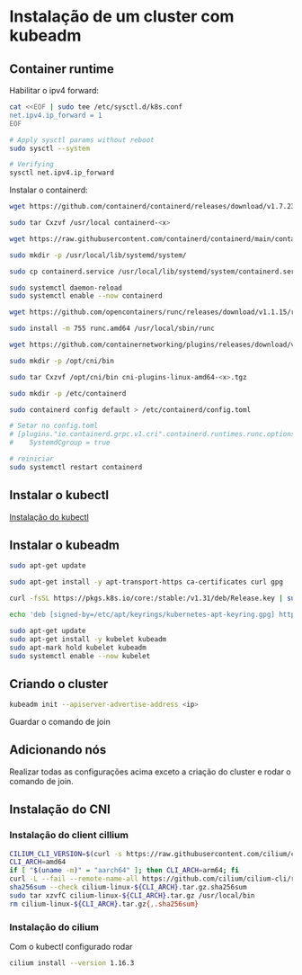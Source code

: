 # Instalação de um cluster com kubeadm

## Container runtime

Habilitar o ipv4 forward: 

```bash
cat <<EOF | sudo tee /etc/sysctl.d/k8s.conf
net.ipv4.ip_forward = 1
EOF

# Apply sysctl params without reboot
sudo sysctl --system

# Verifying
sysctl net.ipv4.ip_forward

```

Instalar o containerd: 

```bash
wget https://github.com/containerd/containerd/releases/download/v1.7.23/containerd-1.7.23-linux-amd64.tar.gz

sudo tar Cxzvf /usr/local containerd-<x>

wget https://raw.githubusercontent.com/containerd/containerd/main/containerd.service

sudo mkdir -p /usr/local/lib/systemd/system/

sudo cp containerd.service /usr/local/lib/systemd/system/containerd.service

sudo systemctl daemon-reload
sudo systemctl enable --now containerd

wget https://github.com/opencontainers/runc/releases/download/v1.1.15/runc.amd64

sudo install -m 755 runc.amd64 /usr/local/sbin/runc

wget https://github.com/containernetworking/plugins/releases/download/v1.6.0/cni-plugins-linux-amd64-v1.6.0.tgz

sudo mkdir -p /opt/cni/bin

sudo tar Cxzvf /opt/cni/bin cni-plugins-linux-amd64-<x>.tgz

sudo mkdir -p /etc/containerd

sudo containerd config default > /etc/containerd/config.toml

# Setar no config.toml 
# [plugins."io.containerd.grpc.v1.cri".containerd.runtimes.runc.options]
#    SystemdCgroup = true

# reiniciar 
sudo systemctl restart containerd

```

## Instalar o kubectl 

[Instalação do kubectl](https://kubernetes.io/docs/tasks/tools/)

## Instalar o kubeadm
```bash
sudo apt-get update

sudo apt-get install -y apt-transport-https ca-certificates curl gpg

curl -fsSL https://pkgs.k8s.io/core:/stable:/v1.31/deb/Release.key | sudo gpg --dearmor -o /etc/apt/keyrings/kubernetes-apt-keyring.gpg

echo 'deb [signed-by=/etc/apt/keyrings/kubernetes-apt-keyring.gpg] https://pkgs.k8s.io/core:/stable:/v1.31/deb/ /' | sudo tee /etc/apt/sources.list.d/kubernetes.list

sudo apt-get update
sudo apt-get install -y kubelet kubeadm 
sudo apt-mark hold kubelet kubeadm 
sudo systemctl enable --now kubelet

```

## Criando o cluster

```bash
kubeadm init --apiserver-advertise-address <ip>
```
Guardar o comando de join

## Adicionando nós

Realizar todas as configurações acima exceto a criação do cluster e rodar o comando de join. 



## Instalação do CNI

### Instalação do client cillium

```bash
CILIUM_CLI_VERSION=$(curl -s https://raw.githubusercontent.com/cilium/cilium-cli/main/stable.txt)
CLI_ARCH=amd64
if [ "$(uname -m)" = "aarch64" ]; then CLI_ARCH=arm64; fi
curl -L --fail --remote-name-all https://github.com/cilium/cilium-cli/releases/download/${CILIUM_CLI_VERSION}/cilium-linux-${CLI_ARCH}.tar.gz{,.sha256sum}
sha256sum --check cilium-linux-${CLI_ARCH}.tar.gz.sha256sum
sudo tar xzvfC cilium-linux-${CLI_ARCH}.tar.gz /usr/local/bin
rm cilium-linux-${CLI_ARCH}.tar.gz{,.sha256sum}

```

### Instalação do cilium

Com o kubectl configurado rodar 

```bash
cilium install --version 1.16.3
```


